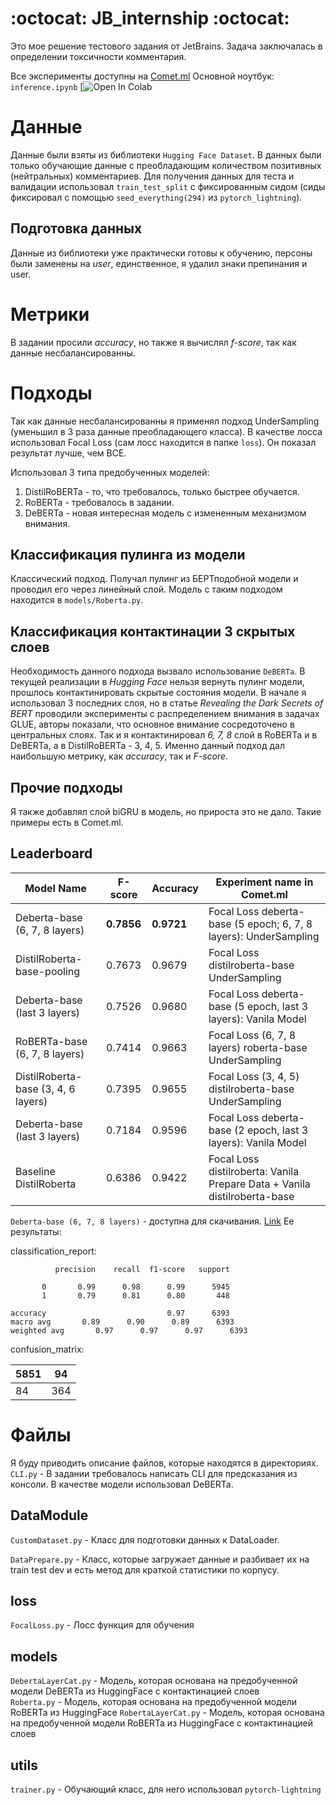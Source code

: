 # :octocat: JB_internship :octocat:
Это мое решение тестового задания от JetBrains. Задача заключалась в определении токсичности комментария.

Все эксперименты доступны на [Comet.ml](https://www.comet.ml/danildmitriev1999/jetbrainsinternship?shareable=vn9P5E9MO890e9IJlH2cSK1Pg)
Основной ноутбук: `inference.ipynb` [![Open In Colab](https://colab.research.google.com/drive/123EtK_GVRRft0fN3R11yop2aCeEpp8-s?usp=sharing)

# Данные
Данные были взяты из библиотеки `Hugging Face Dataset`. В данных были только обучающие данные с преобладающим количеством
позитивных (нейтральных) комментариев. Для получения данных для теста и валидации использовал `train_test_split` 
с фиксированным сидом (сиды фиксировал с помощью `seed_everything(294)` из `pytorch_lightning`).

## Подготовка данных
Данные из библиотеки уже практически готовы к обучению, персоны были заменены на *user*, единственное, я удалил знаки 
препинания и user.

# Метрики
В задании просили *accuracy*, но также я вычислял *f-score*, так как данные несбалансированны.

# Подходы
Так как данные несбалансированны я применял подход UnderSampling (уменьшил в 3 раза данные преобладающего класса).
В качестве лосса использовал Focal Loss (сам лосс находится в папке `loss`). Он показал результат лучше, чем BCE.

Использовал 3 типа предобученных моделей:
1. DistilRoBERTa - то, что требовалось, только быстрее обучается.
2. RoBERTa - требовалось в задании.
3. DeBERTa - новая интересная модель с измененным механизмом внимания.

## Классификация пулинга из модели
Классический подход. Получал пулинг из БЕРТподобной модели и проводил его через линейный слой.
Модель с таким подходом находится в `models/Roberta.py`.

## Классификация контактинации 3 скрытых слоев
Необходимость данного подхода вызвало использование `DeBERTa`. В текущей реализации в *Hugging Face* нельзя вернуть 
пулинг модели, прошлось контактинировать скрытые состояния модели. В начале я использовал 3 последних слоя, но
в статье *Revealing the Dark Secrets of BERT* проводили эксперименты с распределением внимания в задачах GLUE, авторы
показали, что основное внимание сосредоточено в центральных слоях. Так и я контактинировал *6, 7, 8* слой в RoBERTa и в DeBERTa, а 
в DistilRoBERTa - 3, 4, 5. Именно данный подход дал наибольшую метрику, как *accuracy*, так и *F-score*.

## Прочие подходы
Я также добавлял слой biGRU в модель, но прироста это не дало. Такие примеры есть в Comet.ml.

## Leaderboard
| Model Name                          | F-score | Accuracy | Experiment name in Comet.ml                                               |
|-------------------------------------|---------|----------|---------------------------------------------------------------------------|
| Deberta-base (6, 7, 8 layers)       | **0.7856**  | **0.9721**   | Focal Loss deberta-base (5 epoch; 6, 7, 8 layers): UnderSampling          |
| DistilRoberta-base-pooling          | 0.7673  | 0.9679   | Focal Loss distilroberta-base UnderSampling                               |
| Deberta-base (last 3 layers)        | 0.7526  | 0.9680   | Focal Loss deberta-base (5 epoch, last 3 layers): Vanila Model            |
| RoBERTa-base (6, 7, 8 layers)       | 0.7414  | 0.9663   | Focal Loss (6, 7, 8 layers) roberta-base UnderSampling                    |
| DistilRoberta-base (3, 4, 6 layers) | 0.7395  | 0.9655   | Focal Loss (3, 4, 5) distilroberta-base UnderSampling                     |
| Deberta-base (last 3 layers)        | 0.7184  | 0.9596   | Focal Loss deberta-base (2 epoch, last 3 layers): Vanila Model            |
| Baseline DistilRoberta              | 0.6386  | 0.9422   | Focal Loss distilroberta: Vanila Prepare Data + Vanila distilroberta-base |

`Deberta-base (6, 7, 8 layers)` - доступна для скачивания. [Link](https://www.comet.ml/api/rest/v2/registry-model/item/download?workspaceName=danildmitriev1999&modelName=deberta-jb&version=1.0.0)
Ее результаты:

classification_report:

              precision    recall  f1-score   support

           0       0.99      0.98      0.99      5945
           1       0.79      0.81      0.80       448

    accuracy                           0.97      6393
    macro avg       0.89      0.90      0.89      6393
    weighted avg       0.97      0.97      0.97      6393

confusion_matrix:

| 5851 | 94  |
|------|-----|
| 84   | 364 |

# Файлы
Я буду приводить описание файлов, которые находятся в директориях.
`CLI.py` - В задании требовалось написать CLI для предсказания из консоли. В качестве модели использовал DeBERTa. 
## DataModule
`CustomDataset.py` - Класс для подготовки данных к DataLoader.

`DataPrepare.py` - Класс, которые загружает данные и разбивает их на train test dev и есть метод для краткой статистики по
корпусу.
## loss
`FocalLoss.py` - Лосс функция для обучения
## models
`DebertaLayerCat.py` - Модель, которая основана на предобученной модели DeBERTa из HuggingFace с контактинацией слоев  
`Roberta.py` - Модель, которая основана на предобученной модели RoBERTa из HuggingFace
`RobertaLayerCat.py` - Модель, которая основана на предобученной модели RoBERTa из HuggingFace с контактинацией слоев
## utils
`trainer.py` - Обучающий класс, для него использовал `pytorch-lightning`
